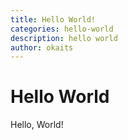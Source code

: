 ```yaml
---
title: Hello World!
categories: hello-world
description: hello world
author: okaits
---
```

# Hello World
Hello, World!
